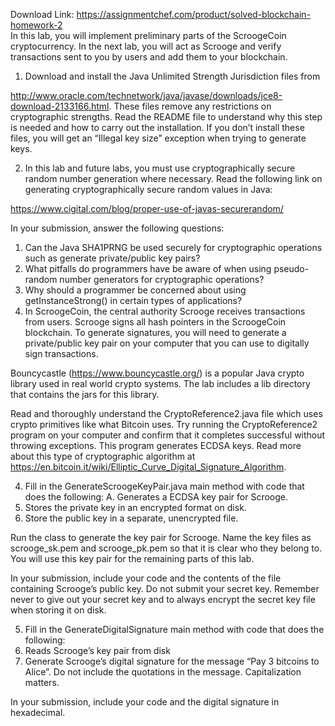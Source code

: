 Download Link: https://assignmentchef.com/product/solved-blockchain-homework-2
<br>
In this lab, you will implement preliminary parts of the ScroogeCoin cryptocurrency. In the next lab, you will act as Scrooge and verify transactions sent to you by users and add them to your blockchain.

<ol>

 <li>Download and install the Java Unlimited Strength Jurisdiction files from</li>

</ol>

http://www.oracle.com/technetwork/java/javase/downloads/jce8-download-2133166.html. These files remove any restrictions on cryptographic strengths. Read the README file to understand why this step is needed and how to carry out the installation. If you don’t install these files, you will get an “Illegal key size” exception when trying to generate keys.

<ol start="2">

 <li>In this lab and future labs, you must use cryptographically secure random number generation where necessary. Read the following link on generating cryptographically secure random values in Java:</li>

</ol>

https://www.cigital.com/blog/proper-use-of-javas-securerandom/

In your submission, answer the following questions:

<ol>

 <li>Can the Java SHA1PRNG be used securely for cryptographic operations such as generate private/public key pairs?</li>

 <li>What pitfalls do programmers have be aware of when using pseudo-random number generators for cryptographic operations?</li>

 <li>Why should a programmer be concerned about using getInstanceStrong() in certain types of applications?</li>

 <li>In ScroogeCoin, the central authority Scrooge receives transactions from users. Scrooge signs all hash pointers in the ScroogeCoin blockchain. To generate signatures, you will need to generate a private/public key pair on your computer that you can use to digitally sign transactions.</li>

</ol>

Bouncycastle (https://www.bouncycastle.org/) is a popular Java crypto library used in real world crypto systems. The lab includes a lib directory that contains the jars for this library.

Read and thoroughly understand the CryptoReference2.java file which uses crypto primitives like what Bitcoin uses. Try running the CryptoReference2 program on your computer and confirm that it completes successful without throwing exceptions. This program generates ECDSA keys. Read more about this type of cryptographic algorithm at https://en.bitcoin.it/wiki/Elliptic_Curve_Digital_Signature_Algorithm.







<ol start="4">

 <li>Fill in the GenerateScroogeKeyPair.java main method with code that does the following: A. Generates a ECDSA key pair for Scrooge.</li>

 <li>Stores the private key in an encrypted format on disk.</li>

 <li>Store the public key in a separate, unencrypted file.</li>

</ol>

Run the class to generate the key pair for Scrooge. Name the key files as scrooge_sk.pem and scrooge_pk.pem so that it is clear who they belong to. You will use this key pair for the remaining parts of this lab.

In your submission, include your code and the contents of the file containing Scrooge’s public key. Do not submit your secret key. Remember never to give out your secret key and to always encrypt the secret key file when storing it on disk.




<ol start="5">

 <li>Fill in the GenerateDigitalSignature main method with code that does the following:</li>

 <li>Reads Scrooge’s key pair from disk</li>

 <li>Generate Scrooge’s digital signature for the message “Pay 3 bitcoins to Alice”. Do not include the quotations in the message. Capitalization matters.</li>

</ol>

In your submission, include your code and the digital signature in hexadecimal.
